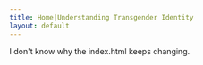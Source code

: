 ```yaml
---
title: Home|Understanding Transgender Identity
layout: default
---
```

I don't know why the index.html keeps changing.

